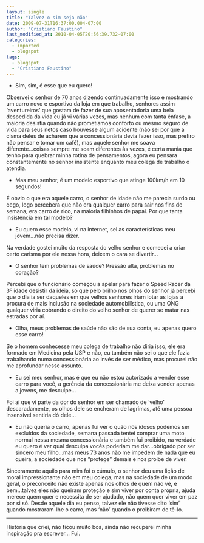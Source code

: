 ```yaml
---
layout: single
title: "Talvez o sim seja não"
date: 2009-07-31T16:37:00.004-07:00
author: "Cristiano Faustino"
last_modified_at: 2010-04-05T20:56:39.732-07:00
categories:
  - imported
  - blogspot
tags:
  - blogspot
  - "Cristiano Faustino"
---
```


- Sim, sim, é esse que eu quero!

Observei o senhor de 70 anos dizendo continuadamente isso e mostrando um carro novo e esportivo da loja em que trabalho, senhores assim ‘aventureiros’ que gostam de fazer de sua aposentadoria uma bela despedida da vida eu já vi várias vezes, mas nenhum com tanta ênfase, a maioria desistia quando não prometíamos conforto ou mesmo seguro de vida para seus netos caso houvesse algum acidente (não sei por que a cisma deles de acharem que a concessionária devia fazer isso, mas prefiro não pensar e tomar um café), mas aquele senhor me soava diferente...coisas sempre me soam diferentes às vezes, é certa mania que tenho para quebrar minha rotina de pensamentos, agora eu pensara constantemente no senhor insistente enquanto meu colega de trabalho o atendia.

- Mas meu senhor, é um modelo esportivo que atinge 100km/h em 10 segundos!

É obvio o que era aquele carro, o senhor de idade não me parecia surdo ou cego, logo percebera que não era qualquer carro para sair nos fins de semana, era carro de rico, na maioria filhinhos de papai. Por que tanta insistência em tal modelo?

- Eu quero esse modelo, vi na internet, sei as características meu jovem...não precisa dizer.

Na verdade gostei muito da resposta do velho senhor e comecei a criar certo carisma por ele nessa hora, deixem o cara se divertir...

- O senhor tem problemas de saúde? Pressão alta, problemas no coração?

Percebi que o funcionário começou a apelar para fazer o Speed Racer da 3º idade desistir da idéia, só que pelo brilho nos olhos do senhor já percebi que o dia ia ser daqueles em que velhos senhores iriam lotar as lojas a procura de mais inclusão na sociedade automobilística, ou uma ONG qualquer viria cobrando o direito do velho senhor de querer se matar nas estradas por aí.

- Olha, meus problemas de saúde não são de sua conta, eu apenas quero esse carro!

Se o homem conhecesse meu colega de trabalho não diria isso, ele era formado em Medicina pela USP e não, eu também não sei o que ele fazia trabalhando numa concessionária ao invés de ser médico, mas procurei não me aprofundar nesse assunto.

- Eu sei meu senhor, mas é que eu não estou autorizado a vender esse carro para você, a gerência da concessionária me deixa vender apenas a jovens, me desculpe...

Foi aí que vi parte da dor do senhor em ser chamado de ‘velho’ descaradamente, os olhos dele se encheram de lagrimas, até uma pessoa insensível sentiria dó dele...

- Eu não queria o carro, apenas fui ver o quão nós idosos podemos ser excluídos da sociedade, semana passada tentei comprar uma moto normal nessa mesma concessionária e também fui proibido, na verdade eu quero é ver qual desculpa vocês poderiam me dar...obrigado por ser sincero meu filho...mas meus 73 anos não me impedem de nada que eu queira, a sociedade que nos “protege” demais e nos proíbe de viver.

Sinceramente aquilo para mim foi o cúmulo, o senhor deu uma lição de moral impressionante não em meu colega, mas na sociedade de um modo geral, o preconceito não existe apenas nos olhos de quem não vê, e bem...talvez eles não queiram proteção e sim viver por conta própria, ajuda merece quem quer e necessita de ser ajudado, não quem quer viver em paz por si só. Desde aquele dia eu penso, talvez ele não tivesse dito ‘sim’ quando mostraram-lhe o carro, mas ‘não’ quando o proibiram de tê-lo.


-----

História que criei, não ficou muito boa, ainda não recuperei minha inspiração pra escrever...
Fui.